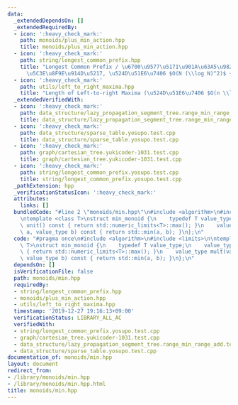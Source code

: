 ```yaml
---
data:
  _extendedDependsOn: []
  _extendedRequiredBy:
  - icon: ':heavy_check_mark:'
    path: monoids/plus_min_action.hpp
    title: monoids/plus_min_action.hpp
  - icon: ':heavy_check_mark:'
    path: string/longest_common_prefix.hpp
    title: "Longest Common Prefix / \u6700\u9577\u5171\u901A\u63A5\u982D\u8F9E (\u63A5\
      \u5C3E\u8F9E\u914D\u5217, \u524D\u51E6\u7406 $O(N (\\log N)^2)$ + $O(1)$)"
  - icon: ':heavy_check_mark:'
    path: utils/left_to_right_maxima.hpp
    title: "Length of Left-to-right Maxima (\u524D\u51E6\u7406 $O(n \\log n)$ + $O(1)$)"
  _extendedVerifiedWith:
  - icon: ':heavy_check_mark:'
    path: data_structure/lazy_propagation_segment_tree.range_min_range_add.test.cpp
    title: data_structure/lazy_propagation_segment_tree.range_min_range_add.test.cpp
  - icon: ':heavy_check_mark:'
    path: data_structure/sparse_table.yosupo.test.cpp
    title: data_structure/sparse_table.yosupo.test.cpp
  - icon: ':heavy_check_mark:'
    path: graph/cartesian_tree.yukicoder-1031.test.cpp
    title: graph/cartesian_tree.yukicoder-1031.test.cpp
  - icon: ':heavy_check_mark:'
    path: string/longest_common_prefix.yosupo.test.cpp
    title: string/longest_common_prefix.yosupo.test.cpp
  _pathExtension: hpp
  _verificationStatusIcon: ':heavy_check_mark:'
  attributes:
    links: []
  bundledCode: "#line 2 \"monoids/min.hpp\"\n#include <algorithm>\n#include <limits>\n\
    \ntemplate <class T>\nstruct min_monoid {\n    typedef T value_type;\n    value_type\
    \ unit() const { return std::numeric_limits<T>::max(); }\n    value_type mult(value_type\
    \ a, value_type b) const { return std::min(a, b); }\n};\n"
  code: "#pragma once\n#include <algorithm>\n#include <limits>\n\ntemplate <class\
    \ T>\nstruct min_monoid {\n    typedef T value_type;\n    value_type unit() const\
    \ { return std::numeric_limits<T>::max(); }\n    value_type mult(value_type a,\
    \ value_type b) const { return std::min(a, b); }\n};\n"
  dependsOn: []
  isVerificationFile: false
  path: monoids/min.hpp
  requiredBy:
  - string/longest_common_prefix.hpp
  - monoids/plus_min_action.hpp
  - utils/left_to_right_maxima.hpp
  timestamp: '2019-12-27 19:16:13+09:00'
  verificationStatus: LIBRARY_ALL_AC
  verifiedWith:
  - string/longest_common_prefix.yosupo.test.cpp
  - graph/cartesian_tree.yukicoder-1031.test.cpp
  - data_structure/lazy_propagation_segment_tree.range_min_range_add.test.cpp
  - data_structure/sparse_table.yosupo.test.cpp
documentation_of: monoids/min.hpp
layout: document
redirect_from:
- /library/monoids/min.hpp
- /library/monoids/min.hpp.html
title: monoids/min.hpp
---
```

